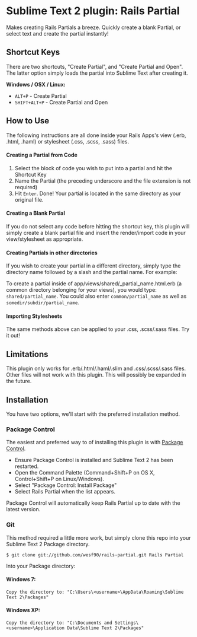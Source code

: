# Sublime Text 2 plugin: Rails Partial

Makes creating Rails Partials a breeze. Quickly create a blank Partial, or select text and create the partial instantly!


## Shortcut Keys

There are two shortcuts, "Create Partial", and "Create Partial and Open". The latter option simply loads the partial into Sublime Text after creating it.

**Windows / OSX / Linux:**

 * `ALT+P` - Create Partial
 * `SHIFT+ALT+P` - Create Partial and Open


## How to Use

The following instructions are all done inside your Rails Apps's view (.erb, .html, .haml) or stylesheet (.css, .scss, .sass) files.


#### Creating a Partial from Code
1. Select the block of code you wish to put into a partial and hit the Shortcut Key
2. Name the Partial (the preceding underscore and the file extension is not required)
3. Hit `Enter`. Done! Your partial is located in the same directory as your original file.


#### Creating a Blank Partial
If you do not select any code before hitting the shortcut key, this plugin will simply create a blank partial file and insert the render/import code in your view/stylesheet as appropriate.


#### Creating Partials in other directories
If you wish to create your partial in a different directory, simply type the directory name followed by a slash and the partial name. For example:

To create a partial inside of app/views/shared/_partial_name.html.erb (a common directory belonging for your views), you would type: `shared/partial_name`. You could also enter `common/partial_name` as well as `somedir/subdir/partial_name`.


#### Importing Stylesheets
The same methods above can be applied to your .css, .scss/.sass files. Try it out!


## Limitations

This plugin only works for .erb/.html/.haml/.slim and .css/.scss/.sass files. Other files will not work with this plugin. This will possibly be expanded in the future.


## Installation

You have two options, we'll start with the preferred installation method.


### Package Control

The easiest and preferred way to of installing this plugin is with [Package Control](http://wbond.net/sublime\_packages/package\_control).

 * Ensure Package Control is installed and Sublime Text 2 has been restarted.
 * Open the Command Palette (Command+Shift+P on OS X, Control+Shift+P on Linux/Windows).
 * Select "Package Control: Install Package"
 * Select Rails Partial when the list appears.

Package Control will automatically keep Rails Partial up to date with the latest version.


### Git

This method required a little more work, but simply clone this repo into your Sublime Text 2 Package directory.

    $ git clone git://github.com/wesf90/rails-partial.git Rails Partial

Into your Package directory:


#### Windows 7:

    Copy the directory to: "C:\Users\<username>\AppData\Roaming\Sublime Text 2\Packages"


#### Windows XP:

    Copy the directory to: "C:\Documents and Settings\<username>\Application Data\Sublime Text 2\Packages"
